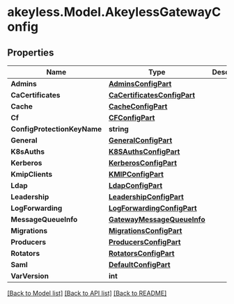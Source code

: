 # akeyless.Model.AkeylessGatewayConfig

## Properties

Name | Type | Description | Notes
------------ | ------------- | ------------- | -------------
**Admins** | [**AdminsConfigPart**](AdminsConfigPart.md) |  | [optional] 
**CaCertificates** | [**CaCertificatesConfigPart**](CaCertificatesConfigPart.md) |  | [optional] 
**Cache** | [**CacheConfigPart**](CacheConfigPart.md) |  | [optional] 
**Cf** | [**CFConfigPart**](CFConfigPart.md) |  | [optional] 
**ConfigProtectionKeyName** | **string** |  | [optional] 
**General** | [**GeneralConfigPart**](GeneralConfigPart.md) |  | [optional] 
**K8sAuths** | [**K8SAuthsConfigPart**](K8SAuthsConfigPart.md) |  | [optional] 
**Kerberos** | [**KerberosConfigPart**](KerberosConfigPart.md) |  | [optional] 
**KmipClients** | [**KMIPConfigPart**](KMIPConfigPart.md) |  | [optional] 
**Ldap** | [**LdapConfigPart**](LdapConfigPart.md) |  | [optional] 
**Leadership** | [**LeadershipConfigPart**](LeadershipConfigPart.md) |  | [optional] 
**LogForwarding** | [**LogForwardingConfigPart**](LogForwardingConfigPart.md) |  | [optional] 
**MessageQueueInfo** | [**GatewayMessageQueueInfo**](GatewayMessageQueueInfo.md) |  | [optional] 
**Migrations** | [**MigrationsConfigPart**](MigrationsConfigPart.md) |  | [optional] 
**Producers** | [**ProducersConfigPart**](ProducersConfigPart.md) |  | [optional] 
**Rotators** | [**RotatorsConfigPart**](RotatorsConfigPart.md) |  | [optional] 
**Saml** | [**DefaultConfigPart**](DefaultConfigPart.md) |  | [optional] 
**VarVersion** | **int** |  | [optional] 

[[Back to Model list]](../README.md#documentation-for-models) [[Back to API list]](../README.md#documentation-for-api-endpoints) [[Back to README]](../README.md)

